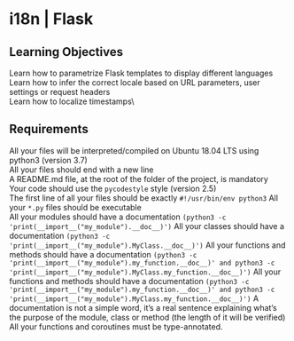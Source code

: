# i18n | Flask

## Learning Objectives
Learn how to parametrize Flask templates to display different languages\
Learn how to infer the correct locale based on URL parameters, user settings or request headers\
Learn how to localize timestamps\
## Requirements
All your files will be interpreted/compiled on Ubuntu 18.04 LTS using python3 (version 3.7)\
All your files should end with a new line\
A README.md file, at the root of the folder of the project, is mandatory\
Your code should use the `pycodestyle` style (version 2.5)\
The first line of all your files should be exactly `#!/usr/bin/env python3`
All your `*.py` files should be executable\
All your modules should have a documentation `(python3 -c 'print(__import__("my_module").__doc__)')`
All your classes should have a documentation `(python3 -c 'print(__import__("my_module").MyClass.__doc__)')`
All your functions and methods should have a documentation `(python3 -c 'print(__import__("my_module").my_function.__doc__)' and python3 -c 'print(__import__("my_module").MyClass.my_function.__doc__)')`
All your functions and methods should have a documentation `(python3 -c 'print(__import__("my_module").my_function.__doc__)' and python3 -c 'print(__import__("my_module").MyClass.my_function.__doc__)')`
A documentation is not a simple word, it’s a real sentence explaining what’s the purpose of the module, class or method (the length of it will be verified)\
All your functions and coroutines must be type-annotated.


